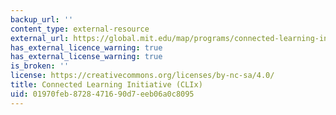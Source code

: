 ```yaml
---
backup_url: ''
content_type: external-resource
external_url: https://global.mit.edu/map/programs/connected-learning-initiative
has_external_licence_warning: true
has_external_license_warning: true
is_broken: ''
license: https://creativecommons.org/licenses/by-nc-sa/4.0/
title: Connected Learning Initiative (CLIx)
uid: 01970feb-8728-4716-90d7-eeb06a0c8095
---
```

